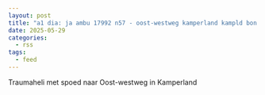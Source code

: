 ```yaml
---
layout: post
title: "a1 dia: ja ambu 17992 n57 - oost-westweg kamperland kampld bon 79561"
date: 2025-05-29
categories: 
  - rss
tags: 
  - feed
---
```


Traumaheli met spoed naar Oost-westweg in Kamperland
